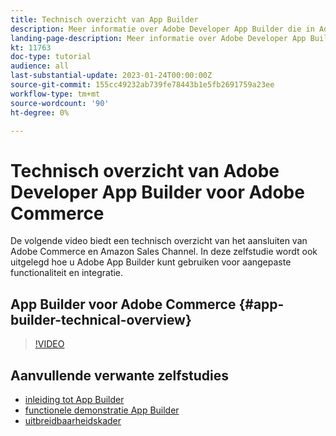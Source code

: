 ```yaml
---
title: Technisch overzicht van App Builder
description: Meer informatie over Adobe Developer App Builder die in Adobe Commerce wordt gebruikt, vindt u in een technisch overzicht
landing-page-description: Meer informatie over Adobe Developer App Builder die in Adobe Commerce wordt gebruikt, vindt u in een technisch overzicht
kt: 11763
doc-type: tutorial
audience: all
last-substantial-update: 2023-01-24T00:00:00Z
source-git-commit: 155cc49232ab739fe78443b1e5fb2691759a23ee
workflow-type: tm+mt
source-wordcount: '90'
ht-degree: 0%

---
```



# Technisch overzicht van Adobe Developer App Builder voor Adobe Commerce

De volgende video biedt een technisch overzicht van het aansluiten van Adobe Commerce en Amazon Sales Channel. In deze zelfstudie wordt ook uitgelegd hoe u Adobe App Builder kunt gebruiken voor aangepaste functionaliteit en integratie.


## App Builder voor Adobe Commerce {#app-builder-technical-overview}

>[!VIDEO](https://video.tv.adobe.com/v/3413512)


## Aanvullende verwante zelfstudies

- [inleiding tot App Builder](../app-builder/introduction-to-app-builder.md)
- [functionele demonstratie App Builder](../app-builder/app-builder-functional-demonstration.md)
- [uitbreidbaarheidskader](../app-builder/extensibility-framework-commerce-eventing.md)
